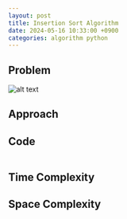 ```yaml
---
layout: post
title: Insertion Sort Algorithm
date: 2024-05-16 10:33:00 +0900
categories: algorithm python
---
```

## Problem
![alt text]()

## Approach


## Code
```python

```
## Time Complexity

## Space Complexity
